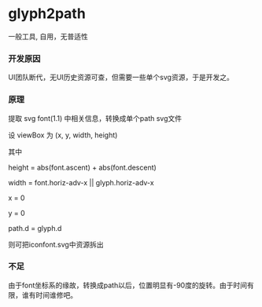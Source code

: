 # glyph2path

一般工具, 自用，无普适性

### 开发原因

UI团队断代，无UI历史资源可查，但需要一些单个svg资源，于是开发之。

### 原理

提取 svg font(1.1) 中相关信息，转换成单个path svg文件

设 viewBox 为 (x, y, width, height)

其中 

height = abs(font.ascent) + abs(font.descent)

width = font.horiz-adv-x || glyph.horiz-adv-x

x = 0

y = 0

path.d = glyph.d

则可把iconfont.svg中资源拆出

### 不足

由于font坐标系的缘故，转换成path以后，位置明显有-90度的旋转。由于时间有限，谁有时间谁修吧。
